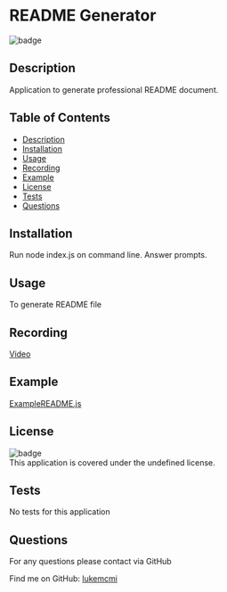 # README Generator

  ![badge](https://img.shields.io/badge/license-undefined-brightgreen)
  
  ## Description
  Application to generate professional README document. 
  
  ## Table of Contents
  - [Description](#description)
  - [Installation](#installation)
  - [Usage](#usage)
  - [Recording](#recording)
  - [Example](#example)
  - [License](#license)
  - [Tests](#tests)
  - [Questions](#questions)
  
  ## Installation
  Run node index.js on command line. Answer prompts.
  
  ## Usage
  To generate README file
  
  ## Recording
  [Video](https://drive.google.com/file/d/1nWAGua0f6GNowompyNXPDMoBe1MLaH7m/view?usp=sharing)

  ## Example
  [ExampleREADME.js](/ExampleREADME.md)

  ## License
  
  ![badge](https://img.shields.io/badge/license-undefined-brightgreen)
  <br />
  This application is covered under the undefined license.

  ## Tests
  No tests for this application

  ## Questions
  For any questions please contact via GitHub
  
  Find me on GitHub: [lukemcmi](https://github.com/lukemcmi)
  
  